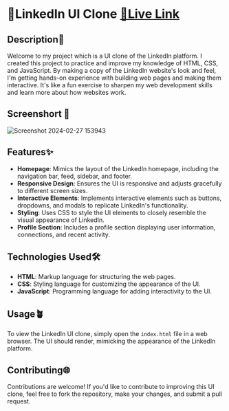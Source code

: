# 📌LinkedIn UI Clone [**🔗Live Link**](https://varunyadavgithub.github.io/LinkedIn-UI-Clone/)

## Description📑
Welcome to my project which is a UI clone of the LinkedIn platform. I created this project to practice and improve my knowledge 
of HTML, CSS, and JavaScript. By making a copy of the LinkedIn website's look and feel, I'm getting hands-on experience with 
building web pages and making them interactive. It's like a fun exercise to sharpen my web development skills and learn more 
about how websites work.

## Screenshort 📸
![Screenshot 2024-02-27 153943](https://github.com/Varunyadavgithub/LinkedIn-UI-Clone/assets/134674472/eb1387cf-9697-411a-9948-be8c6ef99231)

## Features✨
- **Homepage**: Mimics the layout of the LinkedIn homepage, including the navigation bar, feed, sidebar, and footer.
- **Responsive Design**: Ensures the UI is responsive and adjusts gracefully to different screen sizes.
- **Interactive Elements**: Implements interactive elements such as buttons, dropdowns, and modals to replicate LinkedIn's functionality.
- **Styling**: Uses CSS to style the UI elements to closely resemble the visual appearance of LinkedIn.
- **Profile Section**: Includes a profile section displaying user information, connections, and recent activity.

## Technologies Used🛠️
- **HTML**: Markup language for structuring the web pages.
- **CSS**: Styling language for customizing the appearance of the UI.
- **JavaScript**: Programming language for adding interactivity to the UI.

## Usage🪴
To view the LinkedIn UI clone, simply open the `index.html` file in a web browser. The UI should render, mimicking the appearance of the LinkedIn platform.


## Contributing🌐
Contributions are welcome! If you'd like to contribute to improving this UI clone, feel free to fork the repository, make your changes, and submit a pull request.



